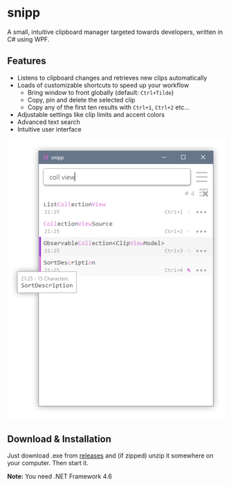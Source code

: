 ﻿# snipp

A small, intuitive clipboard manager targeted towards developers, written in C# using WPF.

## Features

* Listens to clipboard changes and retrieves new clips automatically
* Loads of customizable shortcuts to speed up your workflow
	- Bring window to front globally (default: `Ctrl+Tilde`)
	- Copy, pin and delete the selected clip
	- Copy any of the first ten results with `Ctrl+1`, `Ctrl+2` etc...
* Adjustable settings like clip limits and accent colors
* Advanced text search
* Intuitive user interface

![snipp screenshot](.screenshots/screenshot-0.10.0.png)

## Download & Installation

Just download .exe from [releases](https://github.com/Schlechtwetterfront/snipp/releases) and (if zipped) unzip it somewhere on your computer. Then start it.

**Note:** You need .NET Framework 4.6

